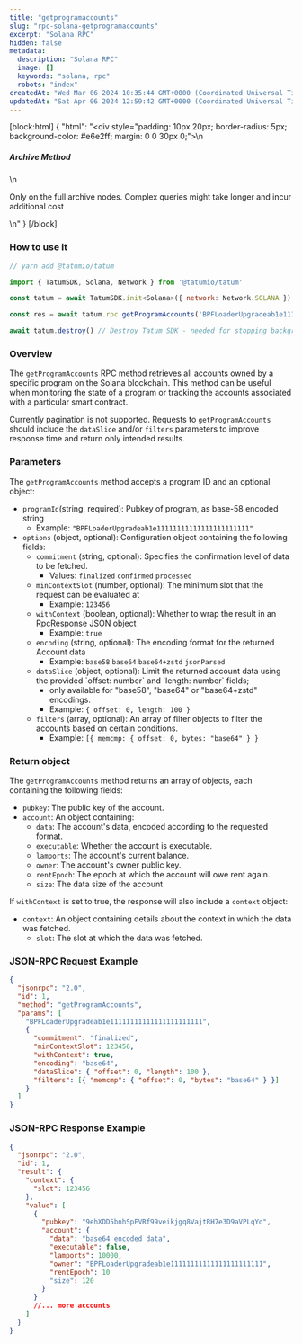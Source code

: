 ```yaml
---
title: "getprogramaccounts"
slug: "rpc-solana-getprogramaccounts"
excerpt: "Solana RPC"
hidden: false
metadata: 
  description: "Solana RPC"
  image: []
  keywords: "solana, rpc"
  robots: "index"
createdAt: "Wed Mar 06 2024 10:35:44 GMT+0000 (Coordinated Universal Time)"
updatedAt: "Sat Apr 06 2024 12:59:42 GMT+0000 (Coordinated Universal Time)"
---
```

[block:html]
{
  "html": "<div style=\"padding: 10px 20px; border-radius: 5px; background-color: #e6e2ff; margin: 0 0 30px 0;\">\n  <h5>Archive Method</h5>\n  <p>Only on the full archive nodes. Complex queries might take longer and incur additional cost</p>\n</div>"
}
[/block]


### How to use it



```javascript
// yarn add @tatumio/tatum

import { TatumSDK, Solana, Network } from '@tatumio/tatum'

const tatum = await TatumSDK.init<Solana>({ network: Network.SOLANA })

const res = await tatum.rpc.getProgramAccounts('BPFLoaderUpgradeab1e11111111111111111111111')

await tatum.destroy() // Destroy Tatum SDK - needed for stopping background jobs
```



### Overview

The `getProgramAccounts` RPC method retrieves all accounts owned by a specific program on the Solana blockchain. This method can be useful when monitoring the state of a program or tracking the accounts associated with a particular smart contract.

Currently pagination is not supported. Requests to `getProgramAccounts` should include the `dataSlice` and/or `filters` parameters to improve response time and return only intended results.

### Parameters

The `getProgramAccounts` method accepts a program ID and an optional object:

- `programId`(string, required): Pubkey of program, as base-58 encoded string
  - Example: `"BPFLoaderUpgradeab1e11111111111111111111111"`
- `options` (object, optional): Configuration object containing the following fields:
  - `commitment` (string, optional): Specifies the confirmation level of data to be fetched.
    - Values: `finalized` `confirmed` `processed`
  - `minContextSlot` (number, optional): The minimum slot that the request can be evaluated at
    - Example: `123456`
  - `withContext` (boolean, optional): Whether to wrap the result in an RpcResponse JSON object
    - Example: `true`
  - `encoding` (string, optional): The encoding format for the returned Account data
    - Example: `base58` `base64` `base64+zstd` `jsonParsed`
  - `dataSlice` (object, optional): Limit the returned account data using the provided \`offset: number\` and \`length: number\` fields;
    - only available for "base58", "base64" or "base64+zstd" encodings.
    - Example: `{ offset: 0, length: 100 }`
  - `filters` (array, optional): An array of filter objects to filter the accounts based on certain conditions.
    - Example: `[{ memcmp: { offset: 0, bytes: "base64" } }`

### Return object

The `getProgramAccounts` method returns an array of objects, each containing the following fields:

- `pubkey`: The public key of the account.
- `account`: An object containing:
  - `data`: The account's data, encoded according to the requested format.
  - `executable`: Whether the account is executable.
  - `lamports`: The account's current balance.
  - `owner`: The account's owner public key.
  - `rentEpoch`: The epoch at which the account will owe rent again.
  - `size`: The data size of the account

If `withContext` is set to true, the response will also include a `context` object:

- `context`: An object containing details about the context in which the data was fetched.
  - `slot`: The slot at which the data was fetched.

### JSON-RPC Request Example

```json
{
  "jsonrpc": "2.0",
  "id": 1,
  "method": "getProgramAccounts",
  "params": [
    "BPFLoaderUpgradeab1e11111111111111111111111",
    {
      "commitment": "finalized",
      "minContextSlot": 123456,
      "withContext": true,
      "encoding": "base64",
      "dataSlice": { "offset": 0, "length": 100 },
      "filters": [{ "memcmp": { "offset": 0, "bytes": "base64" } }]
    }
  ]
}
```

### JSON-RPC Response Example

```json
{
  "jsonrpc": "2.0",
  "id": 1,
  "result": {
    "context": {
      "slot": 123456
    },
    "value": [
      {
        "pubkey": "9ehXDD5bnhSpFVRf99veikjgq8VajtRH7e3D9aVPLqYd",
        "account": {
          "data": "base64 encoded data",
          "executable": false,
          "lamports": 10000,
          "owner": "BPFLoaderUpgradeab1e11111111111111111111111",
          "rentEpoch": 10
          "size": 120
        }
      }
      //... more accounts
    ]
  }
}
```
